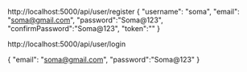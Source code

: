 
http://localhost:5000/api/user/register
{
   "username": "soma",
    "email": "soma@gmail.com",
    "password":"Soma@123",
    "confirmPassword":"Soma@123",
    "token":""
}

http://localhost:5000/api/user/login

{
 "email": "soma@gmail.com",
 "password":"Soma@123"
}
